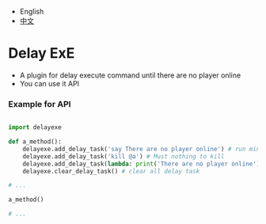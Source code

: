 
- English
- [中文](README_zh.MD)

# Delay ExE

- A plugin for delay execute command until there are no player online
- You can use it API

### Example for API

```python

import delayexe

def a_method():
	delayexe.add_delay_task('say There are no player online') # run minecraft command
	delayexe.add_delay_task('kill @a') # Must nothing to kill
	delayexe.add_delay_task(lambda: print('There are no player online')) # run python method
	delayexe.clear_delay_task() # clear all delay task

# ...

a_method()

# ...

```

